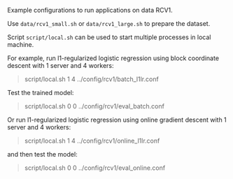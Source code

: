 Example configurations to run applications on data RCV1.

Use `data/rcv1_small.sh` or `data/rcv1_large.sh` to prepare the dataset.

Script `script/local.sh` can be used to start multiple processes in local
machine.

For example, run l1-regularized logistic regression using block
coordinate descent with 1 server and 4 workers:

> script/local.sh 1 4 ../config/rcv1/batch_l1lr.conf

Test the trained model:

> script/local.sh 0 0 ../config/rcv1/eval_batch.conf

Or run l1-regularized logistic regression using online gradient descent with 1 server and 4 workers:

> script/local.sh 1 4 ../config/rcv1/online_l1lr.conf

and then test the model:

> script/local.sh 0 0 ../config/rcv1/eval_online.conf
